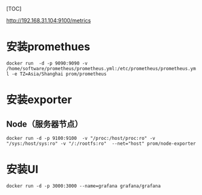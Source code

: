 [TOC]

http://192.168.31.104:9100/metrics

# 安装promethues
`docker run  -d -p 9090:9090 -v /home/software/prometheus/prometheus.yml:/etc/prometheus/prometheus.yml -e TZ=Asia/Shanghai prom/prometheus`

# 安装exporter
## Node（服务器节点）
`docker run -d -p 9100:9100  -v "/proc:/host/proc:ro" -v "/sys:/host/sys:ro" -v "/:/rootfs:ro"  --net="host" prom/node-exporter`

# 安装UI
`docker run -d -p 3000:3000 --name=grafana grafana/grafana`